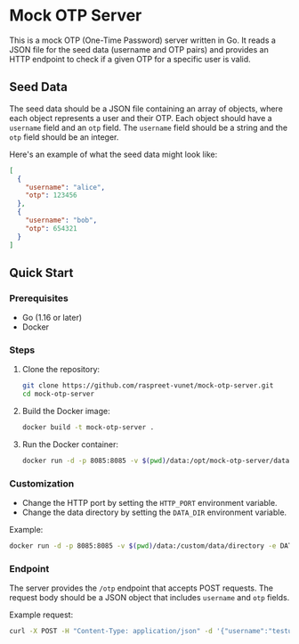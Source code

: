 # Mock OTP Server

This is a mock OTP (One-Time Password) server written in Go. It reads a JSON file for the seed data (username
and OTP pairs) and provides an HTTP endpoint to check if a given OTP for a specific user is valid.

## Seed Data

The seed data should be a JSON file containing an array of objects, where each object represents a user and
their OTP. Each object should have a `username` field and an `otp` field. The `username` field should be a
string and the `otp` field should be an integer.

Here's an example of what the seed data might look like:

```json
[
  {
    "username": "alice",
    "otp": 123456
  },
  {
    "username": "bob",
    "otp": 654321
  }
]
```

## Quick Start

### Prerequisites

- Go (1.16 or later)
- Docker

### Steps

1. Clone the repository:

   ```bash
   git clone https://github.com/raspreet-vunet/mock-otp-server.git
   cd mock-otp-server
   ```

2. Build the Docker image:

   ```bash
   docker build -t mock-otp-server .
   ```

3. Run the Docker container:

   ```bash
   docker run -d -p 8085:8085 -v $(pwd)/data:/opt/mock-otp-server/data mock-otp-server
   ```

### Customization

- Change the HTTP port by setting the `HTTP_PORT` environment variable.
- Change the data directory by setting the `DATA_DIR` environment variable.

Example:

```bash
docker run -d -p 8085:8085 -v $(pwd)/data:/custom/data/directory -e DATA_DIR=/custom/data/directory -e HTTP_PORT=8085 mock-otp-server
```

### Endpoint

The server provides the `/otp` endpoint that accepts POST requests. The request body should be a JSON object
that includes `username` and `otp` fields.

Example request:

```bash
curl -X POST -H "Content-Type: application/json" -d '{"username":"testuser", "otp":123456}' http://localhost:8085/otp
```
